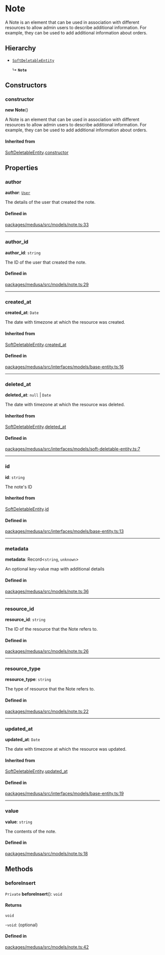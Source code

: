# Note

A Note is an element that can be used in association with different resources to allow admin users to describe additional information. For example, they can be used to add additional information about orders.

## Hierarchy

- [`SoftDeletableEntity`](SoftDeletableEntity.md)

  ↳ **`Note`**

## Constructors

### constructor

**new Note**()

A Note is an element that can be used in association with different resources to allow admin users to describe additional information. For example, they can be used to add additional information about orders.

#### Inherited from

[SoftDeletableEntity](SoftDeletableEntity.md).[constructor](SoftDeletableEntity.md#constructor)

## Properties

### author

 **author**: [`User`](User.md)

The details of the user that created the note.

#### Defined in

[packages/medusa/src/models/note.ts:33](https://github.com/medusajs/medusa/blob/3d9f5ae63/packages/medusa/src/models/note.ts#L33)

___

### author\_id

 **author\_id**: `string`

The ID of the user that created the note.

#### Defined in

[packages/medusa/src/models/note.ts:29](https://github.com/medusajs/medusa/blob/3d9f5ae63/packages/medusa/src/models/note.ts#L29)

___

### created\_at

 **created\_at**: `Date`

The date with timezone at which the resource was created.

#### Inherited from

[SoftDeletableEntity](SoftDeletableEntity.md).[created_at](SoftDeletableEntity.md#created_at)

#### Defined in

[packages/medusa/src/interfaces/models/base-entity.ts:16](https://github.com/medusajs/medusa/blob/3d9f5ae63/packages/medusa/src/interfaces/models/base-entity.ts#L16)

___

### deleted\_at

 **deleted\_at**: ``null`` \| `Date`

The date with timezone at which the resource was deleted.

#### Inherited from

[SoftDeletableEntity](SoftDeletableEntity.md).[deleted_at](SoftDeletableEntity.md#deleted_at)

#### Defined in

[packages/medusa/src/interfaces/models/soft-deletable-entity.ts:7](https://github.com/medusajs/medusa/blob/3d9f5ae63/packages/medusa/src/interfaces/models/soft-deletable-entity.ts#L7)

___

### id

 **id**: `string`

The note's ID

#### Inherited from

[SoftDeletableEntity](SoftDeletableEntity.md).[id](SoftDeletableEntity.md#id)

#### Defined in

[packages/medusa/src/interfaces/models/base-entity.ts:13](https://github.com/medusajs/medusa/blob/3d9f5ae63/packages/medusa/src/interfaces/models/base-entity.ts#L13)

___

### metadata

 **metadata**: Record<`string`, `unknown`\>

An optional key-value map with additional details

#### Defined in

[packages/medusa/src/models/note.ts:36](https://github.com/medusajs/medusa/blob/3d9f5ae63/packages/medusa/src/models/note.ts#L36)

___

### resource\_id

 **resource\_id**: `string`

The ID of the resource that the Note refers to.

#### Defined in

[packages/medusa/src/models/note.ts:26](https://github.com/medusajs/medusa/blob/3d9f5ae63/packages/medusa/src/models/note.ts#L26)

___

### resource\_type

 **resource\_type**: `string`

The type of resource that the Note refers to.

#### Defined in

[packages/medusa/src/models/note.ts:22](https://github.com/medusajs/medusa/blob/3d9f5ae63/packages/medusa/src/models/note.ts#L22)

___

### updated\_at

 **updated\_at**: `Date`

The date with timezone at which the resource was updated.

#### Inherited from

[SoftDeletableEntity](SoftDeletableEntity.md).[updated_at](SoftDeletableEntity.md#updated_at)

#### Defined in

[packages/medusa/src/interfaces/models/base-entity.ts:19](https://github.com/medusajs/medusa/blob/3d9f5ae63/packages/medusa/src/interfaces/models/base-entity.ts#L19)

___

### value

 **value**: `string`

The contents of the note.

#### Defined in

[packages/medusa/src/models/note.ts:18](https://github.com/medusajs/medusa/blob/3d9f5ae63/packages/medusa/src/models/note.ts#L18)

## Methods

### beforeInsert

`Private` **beforeInsert**(): `void`

#### Returns

`void`

-`void`: (optional) 

#### Defined in

[packages/medusa/src/models/note.ts:42](https://github.com/medusajs/medusa/blob/3d9f5ae63/packages/medusa/src/models/note.ts#L42)
